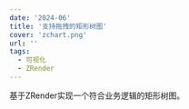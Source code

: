 ```yaml
---
date: '2024-06'
title: '支持拖拽的矩形树图'
cover: 'zchart.png'
url: ''
tags:
  - 可视化
  - ZRender
---
```


基于ZRender实现一个符合业务逻辑的矩形树图。
